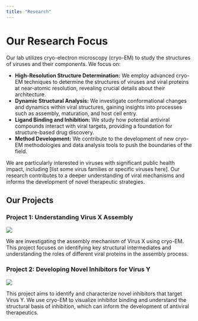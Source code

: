 ```yaml
---
title: "Research"
---
```


# Our Research Focus

Our lab utilizes cryo-electron microscopy (cryo-EM) to study the structures of viruses and their components.  We focus on:

*   **High-Resolution Structure Determination:**  We employ advanced cryo-EM techniques to determine the structures of viruses and viral proteins at near-atomic resolution, revealing crucial details about their architecture.
*   **Dynamic Structural Analysis:** We investigate conformational changes and dynamics within viral structures, gaining insights into processes such as assembly, maturation, and host cell entry.
*   **Ligand Binding and Inhibition:** We study how potential antiviral compounds interact with viral targets, providing a foundation for structure-based drug discovery.
*   **Method Development:**  We contribute to the development of new cryo-EM methodologies and data analysis tools to push the boundaries of the field.

We are particularly interested in viruses with significant public health impact, including [list some virus families or specific viruses here]. Our research contributes to a deeper understanding of viral mechanisms and informs the development of novel therapeutic strategies.

## Our Projects

### Project 1:  Understanding Virus X Assembly

[![](/images/project1.jpg)](/images/project1.jpg)

We are investigating the assembly mechanism of Virus X using cryo-EM. This project focuses on identifying key structural intermediates and understanding the roles of different viral proteins in the assembly process.

### Project 2: Developing Novel Inhibitors for Virus Y

[![](/images/project2.jpg)](/images/project2.jpg)

This project aims to identify and characterize novel inhibitors that target Virus Y. We use cryo-EM to visualize inhibitor binding and understand the structural basis of inhibition, which can inform the development of antiviral therapeutics.
